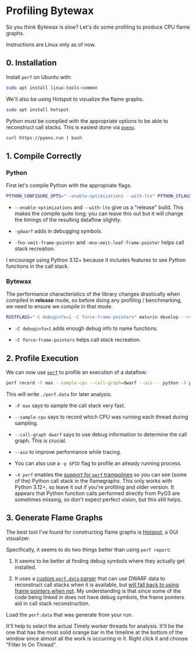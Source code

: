 # Profiling Bytewax

So you think Bytewax is slow? Let's do some profiling to produce CPU
flame graphs.

Instructions are Linux only as of now.

## 0. Installation

Install `perf` on Ubuntu with:

```bash
sudo apt install linux-tools-common
```

We'll also be using Hotspot to visualize the flame graphs.

```bash
sudo apt install hotspot
```

Python must be compiled with the appropriate options to be able to
reconstruct call stacks. This is easiest done via
[`pyenv`](https://github.com/pyenv/pyenv).

```bash
curl https://pyenv.run | bash
```

## 1. Compile Correctly

### Python

First let's compile Python with the appropriate flags.

```bash
PYTHON_CONFIGURE_OPTS="--enable-optimizations --with-lto" PYTHON_CFLAGS="-gdwarf -fno-omit-frame-pointer -mno-omit-leaf-frame-pointer" pyenv install 3.12.0
```

* `--enable-optimizations` and `--with-lto` give us a "release" build.
  This makes the compile quite long; you can leave this out but it
  will change the timings of the resulting dataflow slightly.

* `-gdwarf` adds in debugging symbols.

* `-fno-omit-frame-pointer` and `-mno-omit-leaf-frame-pointer` helps
  call stack recreation.

I encourage using Python 3.12+ because it includes features to see
Python functions in the call stack.

### Bytewax

The performance characteristics of the library changes drastically
when compiled in **release** mode, so before doing any profiling /
benchmarking, we need to ensure we compile in that mode.

```bash
RUSTFLAGS="-C debuginfo=1 -C force-frame-pointers" maturin develop --release
```

* `-C debuginfo=1` adds enough debug info to name functions.

* `-C force-frame-pointers` helps call stack recreation.

## 2. Profile Execution

We can now use [`perf`](https://www.brendangregg.com/perf.html) to
profile an execution of a dataflow:

```bash
perf record -F max --sample-cpu --call-graph=dwarf --aio -- python -X perf -m bytewax.run example_dataflow
```

This will write `./perf.data` for later analysis.

* `-F max` says to sample the call stack very fast.

* `--sample-cpu` says to record which CPU was running each thread
  during sampling.

* `--call-graph dwarf` says to use debug information to determine the
  call graph. This is crucial.

* `--aio` to improve performance while tracing.

* You can also use a `-p $PID` flag to profile an already running
  process.

* `-X perf` enables the [support for `perf`
  trampolines](https://docs.python.org/3/howto/perf_profiling.html) so
  you can see (some of the) Python call stack in the flamegraphs. This
  only works with Python 3.12+, so leave it out if you're profiling
  and older version. It appears that Python function calls performed
  directly from PyO3 are sometimes missing, so don't expect perfect
  vision, but this still helps.

## 3. Generate Flame Graphs

The best tool I've found for constructing flame graphs is
[Hotspot](https://github.com/KDAB/hotspot), a GUI visualizer.

Specifically, it seems to do two things better than using `perf report`:

1. It seems to be better at finding debug symbols where they actually
   get installed.

2. It uses a [custom `perf.data`
   parser](https://github.com/qt-creator/perfparser) that can use
   DWARF data to reconstruct call stacks when it is available, but
   [will fall back to using frame pointers when
   not](https://github.com/KDAB/hotspot#broken-backtraces). My
   understanding is that since some of the code being linked in does
   not have debug symbols, the frame pointers aid in call stack
   reconstruction.

Load the `perf.data` that was generate from your run.

It'll help to select the actual Timely worker threads for
analysis. It'll be the one that has the most solid orange bar in the
timeline at the bottom of the window since almost all the work is
occurring in it. Right click it and choose "Filter In On Thread".
